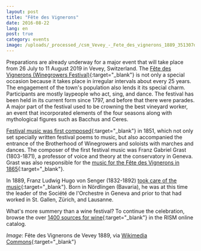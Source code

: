 ```yaml
---
layout: post
title: "Fête des Vignerons"
date: 2016-08-22
lang: en
post: true
category: events
image: /uploads/_processed_/csm_Vevey_-_Fete_des_vignerons_1889_351307d7a4.jpg
---
```



Preparations are already underway for a major event that will take place from 26 July to 11 August 2019 in Vevey, Switzerland. The [Fête des Vignerons (Winegrowers Festival)](http://www.fetedesvignerons.ch/en/){:target="_blank"} is not only a special occasion because it takes place in irregular intervals about every 25 years. The engagement of the town's population also lends it its special charm. Participants are mostly laypeople who act, sing, and dance. The festival has been held in its current form since 1797, and before that there were parades. A major part of the festival used to be crowning the best vineyard worker, an event that incorporated elements of the four seasons along with mythological figures such as Bacchus and Ceres.

[Festival music was first composed](https://opac.rism.info/search?id=402003161){:target="_blank"} in 1851, which not only set specially written festival poems to music, but also accompanied the entrance of the Brotherhood of Winegrowers and soloists with marches and dances. The composer of the first festival music was Franz Gabriel Grast (1803-1871), a professor of voice and theory at the conservatory in Geneva. Grast was also responsible for the [music for the Fête des Vignerons in 1865](https://opac.rism.info/search?id=402003071){:target="_blank"}.

In 1889, Franz Ludwig Hugo von Senger (1832-1892) [took care of the music](https://opac.rism.info/search?id=402004074){:target="_blank"}. Born in Nördlingen (Bavaria), he was at this time the leader of the Société de l'Orchestre in Geneva and prior to that had worked in St. Gallen, Zürich, and Lausanne.

What's more summery than a wine festival? To continue the celebration, browse the over [1400 sources for wine](https://opac.rism.info/search?View=rism&q=Wein){:target="_blank"} in the RISM online catalog.



_Image_: Fête des Vignerons de Vevey 1889, via [Wikimedia Commons](https://commons.wikimedia.org/wiki/File:Vevey_-_f%C3%AAte_des_vignerons_-_affiche_de_1889.jpg?uselang=fr){:target="_blank"}







<script type="text/javascript">var switchTo5x=true;</script><script type="text/javascript" src="http://w.sharethis.com/button/buttons.js"></script><script type="text/javascript">stLight.options({publisher: "9b601438-1ce1-49d8-bfd7-9cff5df54c17", doNotHash: false, doNotCopy: false, hashAddressBar: false});</script>